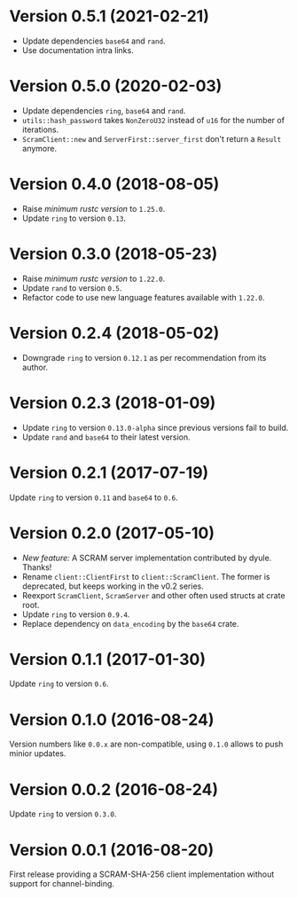Version 0.5.1 (2021-02-21)
==========================

* Update dependencies `base64` and `rand`.
* Use documentation intra links.

Version 0.5.0 (2020-02-03)
==========================

* Update dependencies `ring`, `base64` and `rand`.
* `utils::hash_password` takes `NonZeroU32` instead of `u16` for the number of iterations.
* `ScramClient::new` and `ServerFirst::server_first` don't return a `Result` anymore.

Version 0.4.0 (2018-08-05)
==========================

* Raise *minimum rustc version* to `1.25.0`.
* Update `ring` to version `0.13`.

Version 0.3.0 (2018-05-23)
==========================

* Raise *minimum rustc version* to `1.22.0`.
* Update `rand` to version `0.5`.
* Refactor code to use new language features available with `1.22.0`.

Version 0.2.4 (2018-05-02)
==========================

* Downgrade `ring` to version `0.12.1` as per recommendation from its author.

Version 0.2.3 (2018-01-09)
==========================

* Update `ring` to version `0.13.0-alpha` since previous versions fail to build.
* Update `rand` and `base64` to their latest version.

Version 0.2.1 (2017-07-19)
==========================
Update `ring` to version `0.11` and `base64` to `0.6`.

Version 0.2.0 (2017-05-10)
==========================

* *New feature:* A SCRAM server implementation contributed by dyule. Thanks!
* Rename `client::ClientFirst` to `client::ScramClient`. The former is deprecated, but keeps working
  in the v0.2 series.
* Reexport `ScramClient`, `ScramServer` and other often used structs at crate root.
* Update `ring` to version `0.9.4`.
* Replace dependency on `data_encoding` by the `base64` crate.

Version 0.1.1 (2017-01-30)
==========================
Update `ring` to version `0.6`.

Version 0.1.0 (2016-08-24)
==========================
Version numbers like `0.0.x` are non-compatible, using `0.1.0` allows to push minior updates.

Version 0.0.2 (2016-08-24)
==========================
Update `ring` to version `0.3.0`.

Version 0.0.1 (2016-08-20)
==========================
First release providing a SCRAM-SHA-256 client implementation without support for channel-binding.
